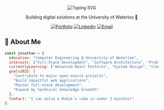 <div align="center">
  <img src="https://readme-typing-svg.herokuapp.com?font=Fira+Code&size=32&duration=3000&pause=1000&color=F7F7F7&center=true&vCenter=true&width=600&lines=Hey+there%2C+I'm+Jonathan+Lyashko;Computer+Engineering+Student;Full-Stack+Developer;Problem+Solver;Tech+Enthusiast" alt="Typing SVG" />
  
  <p>Building digital solutions at the University of Waterloo 🚀</p>
  
  [![Portfolio](https://img.shields.io/badge/Portfolio-jonathanlyashko.com-blue?style=for-the-badge&logo=google-chrome&logoColor=white)](https://jonathanlyashko.com/)
  [![LinkedIn](https://img.shields.io/badge/LinkedIn-Connect-blue?style=for-the-badge&logo=linkedin)](https://www.linkedin.com/in/jonathan-lyashko/)
  [![Email](https://img.shields.io/badge/Email-jlyashko@uwaterloo.ca-red?style=for-the-badge&logo=gmail&logoColor=white)](mailto:jlyashko@uwaterloo.ca)
</div>

## 💫 About Me

```javascript
const jonathan = {
  education: "Computer Engineering @ University of Waterloo",
  interests: ["Full-Stack Development", "Software Architecture", "Problem Solving"],
  currentlyLearning: ["Advanced React Patterns", "System Design", "Cloud Architecture"],
  goals2025: [
    "Contribute to major open-source projects",
    "Build impactful web applications",
    "Master full-stack development",
    "Expand my technical knowledge breadth"
  ],
  funFact: "I can solve a Rubik's cube in under 2 minutes!"
};
